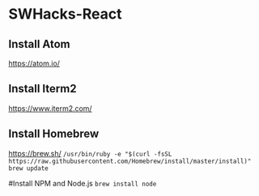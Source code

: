# SWHacks-React

## Install Atom
https://atom.io/

## Install Iterm2
https://www.iterm2.com/

## Install Homebrew
https://brew.sh/
```/usr/bin/ruby -e "$(curl -fsSL https://raw.githubusercontent.com/Homebrew/install/master/install)"```
```brew update```

#Install NPM and Node.js
```brew install node```
